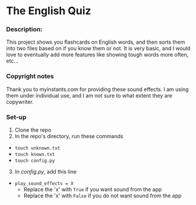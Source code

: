 # The English Quiz

### Description:
This project shows you flashcards on English words, and then sorts them into two files based on if you know them or not. It is very basic, and I would love to eventually add more features like showing tough words more often, etc...

### Copyright notes
Thank you to myinstants.com for providing these sound effects. I am using them under individual use, and I am not sure to what extent they are copywriter.

### Set-up
1. Clone the repo
2. In the repo's directory, run these commands
- `touch unknown.txt`
- `touch known.txt`
- `touch config.py`
3. In *config.py*, add this line
- `play_sound_effects = X`
    - Replace the 'x' with `True` if you want sound from the app
    - Replace the 'x' with `False` if you do not want sound from the app